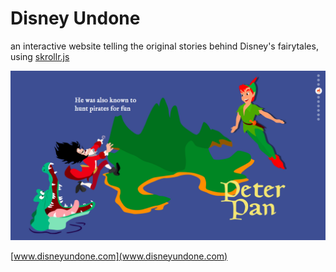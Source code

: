 # Disney Undone
an interactive website telling the original stories behind Disney's fairytales, using [skrollr.js](https://github.com/Prinzhorn/skrollr)

![Screenshot of Peter Pan's story](screenshot.png)

[www.disneyundone.com](www.disneyundone.com)
